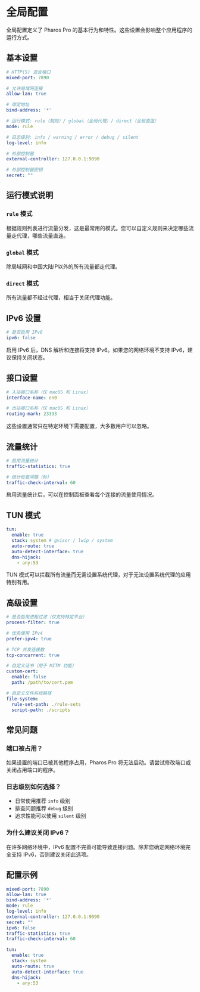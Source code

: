 # 全局配置

全局配置定义了 Pharos Pro 的基本行为和特性。这些设置会影响整个应用程序的运行方式。

## 基本设置

```yaml
# HTTP(S) 混合端口
mixed-port: 7890

# 允许局域网连接
allow-lan: true

# 绑定地址
bind-address: '*'

# 运行模式: rule（规则）/ global（全局代理）/ direct（全局直连）
mode: rule

# 日志级别: info / warning / error / debug / silent
log-level: info

# 外部控制器
external-controller: 127.0.0.1:9090

# 外部控制器密钥
secret: ""
```

## 运行模式说明

### `rule` 模式
根据规则列表进行流量分发，这是最常用的模式。您可以自定义规则来决定哪些流量走代理，哪些流量直连。

### `global` 模式
除局域网和中国大陆IP以外的所有流量都走代理。

### `direct` 模式
所有流量都不经过代理，相当于关闭代理功能。

## IPv6 设置

```yaml
# 是否启用 IPv6
ipv6: false
```

启用 IPv6 后，DNS 解析和连接将支持 IPv6。如果您的网络环境不支持 IPv6，建议保持关闭状态。

## 接口设置

```yaml
# 入站接口名称（仅 macOS 和 Linux）
interface-name: en0

# 出站接口名称（仅 macOS 和 Linux）
routing-mark: 23333
```

这些设置通常只在特定环境下需要配置，大多数用户可以忽略。

## 流量统计

```yaml
# 启用流量统计
traffic-statistics: true

# 统计检查间隔（秒）
traffic-check-interval: 60
```

启用流量统计后，可以在控制面板查看每个连接的流量使用情况。

## TUN 模式

```yaml
tun:
  enable: true
  stack: system # gvisor / lwip / system
  auto-route: true
  auto-detect-interface: true
  dns-hijack:
    - any:53
```

TUN 模式可以拦截所有流量而无需设置系统代理，对于无法设置系统代理的应用特别有用。

## 高级设置

```yaml
# 是否启用进程过滤（仅支持特定平台）
process-filter: true

# 优先使用 IPv4
prefer-ipv4: true

# TCP 并发连接数
tcp-concurrent: true

# 自定义证书（用于 MITM 功能）
custom-cert:
  enable: false
  path: /path/to/cert.pem

# 自定义文件系统路径
file-system:
  rule-set-path: ./rule-sets
  script-path: ./scripts
```

## 常见问题

### 端口被占用？

如果设置的端口已被其他程序占用，Pharos Pro 将无法启动。请尝试修改端口或关闭占用端口的程序。

### 日志级别如何选择？

- 日常使用推荐 `info` 级别
- 排查问题推荐 `debug` 级别
- 追求性能可以使用 `silent` 级别

### 为什么建议关闭 IPv6？

在许多网络环境中，IPv6 配置不完善可能导致连接问题。除非您确定网络环境完全支持 IPv6，否则建议关闭此选项。

## 配置示例

```yaml
mixed-port: 7890
allow-lan: true
bind-address: '*'
mode: rule
log-level: info
external-controller: 127.0.0.1:9090
secret: ""
ipv6: false
traffic-statistics: true
traffic-check-interval: 60

tun:
  enable: true
  stack: system
  auto-route: true
  auto-detect-interface: true
  dns-hijack:
    - any:53
```
